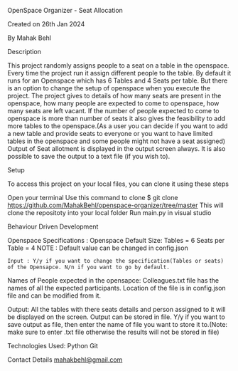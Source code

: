 OpenSpace Organizer - Seat Allocation 

Created on 26th Jan 2024

By Mahak Behl

Description

This project randomly assigns people to a seat on a table in the openspace. Every time the project run it assign different people to the table. By default it runs for an Openspace which has 6 Tables and 4 Seats per table. But there is an option to change the setup of openspace when you execute the project.
The project gives to details of how many seats are present in the openspace, how many people are expected to come to openspace, how many seats are left vacant.
If the number of people expected to come to openspace is more than number of seats it also gives the feasibility to add more tables to the openspace.(As a user you can decide if you want to add a new table and provide seats to everyone or you want to have limited tables in the openspace and some people might not have a seat assigned)
Output of Seat allotment is displayed in the output screen always. It is also possible to save the output to a text file (if you wish to).

Setup

To access this project on your local files, you can clone it using these steps

Open your terminal
Use this command to clone $ git clone https://github.com/MahakBehl/openspace-organizer/tree/master
This will clone the repositoty into your local folder
Run main.py in visual studio


Behaviour Driven Development

Openspace Specifications :
    Openspace Default Size: 
            Tables = 6
            Seats per Table = 4
    NOTE : Default value can be changed in config.json

    Input : Y/y if you want to change the specification(Tables or seats) of the Opensapce. N/n if you want to go by default.


Names of People expected in the opensapce:
    Colleagues.txt file has the names of all the expected participants.
    Location of the file is in config.json file and can be modified from it.


Output:
    All the tables with there seats details and person assigned to it will be displayed on the screen.
    Output can be stored in file. Y/y if you want to save output as file, then enter the name of file you want to store it to.(Note: make sure to enter .txt file otherwise the results will not be stored in file)



Technologies Used:
Python
Git

Contact Details
mahakbehl@gmail.com